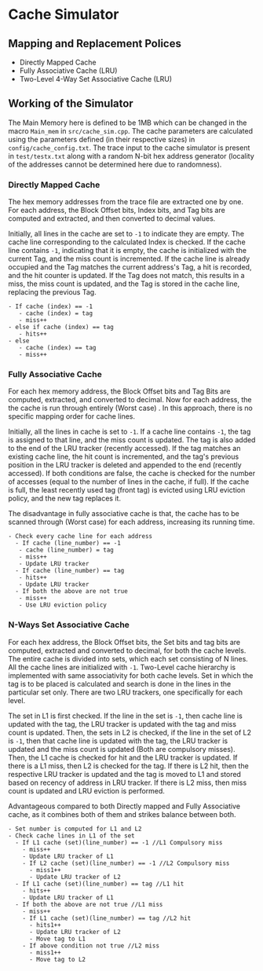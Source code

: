# Cache Simulator

## Mapping and Replacement Polices
- Directly Mapped Cache
- Fully Associative Cache (LRU)
- Two-Level 4-Way Set Associative Cache (LRU)

## Working of the Simulator
The Main Memory here is defined to be 1MB which can be changed in the macro `Main_mem` in `src/cache_sim.cpp`. The cache parameters are calculated using the parameters defined (in their respective sizes) in `config/cache_config.txt`. The trace input to the cache simulator is present in `test/testx.txt` along with a random N-bit hex address generator (locality of the addresses cannot be determined here due to randomness).

### Directly Mapped Cache
The hex memory addresses from the trace file are extracted one by one. For each address, the Block Offset bits, Index bits, and Tag bits are computed and extracted, and then converted to decimal values.

 Initially, all lines in the cache are set to `-1` to indicate they are empty. The cache line corresponding to the calculated Index is checked. If the cache line contains `-1`, indicating that it is empty, the cache is initialized with the current Tag, and the miss count is incremented. If the cache line is already occupied and the Tag matches the current address's Tag, a hit is recorded, and the hit counter is updated. If the Tag does not match, this results in a miss, the miss count is updated, and the Tag is stored in the cache line, replacing the previous Tag.

```
- If cache (index) == -1
   - cache (index) = tag
   - miss++   
- else if cache (index) == tag
   - hits++
- else
   - cache (index) == tag
   - miss++
```

### Fully Associative Cache
For each hex memory address, the Block Offset bits and Tag Bits are computed, extracted, and converted to decimal. Now for each address, the the cache is run through entirely (Worst case) . In this approach, there is no specific mapping order for cache lines.
 
 Initially, all the lines in cache is set to `-1`. If a cache line contains `-1`, the tag is assigned to that line, and the miss count is updated. The tag is also added to the end of the LRU tracker (recently accessed). If the tag matches an existing cache line, the hit count is incremented, and the tag's previous position in the LRU tracker is deleted and appended to the end (recently accessed). If both conditions are false, the cache is checked for the number of accesses (equal to the number of lines in the cache, if full). If the cache is full, the least recently used tag (front tag) is evicted using LRU eviction policy, and the new tag replaces it.

The disadvantage in fully associative cache is that, the cache has to be scanned through (Worst case) for each address, increasing its running time.

```
- Check every cache line for each address
  - If cache (line_number) == -1
   - cache (line_number) = tag
   - miss++
   - Update LRU tracker
  - If cache (line_number) == tag
   - hits++
   - Update LRU tracker
  - If both the above are not true
   - miss++
   - Use LRU eviction policy
```

### N-Ways Set Associative Cache
For each hex address, the Block Offset bits, the Set bits and tag bits are computed, extracted and converted to decimal, for both the cache levels. The entire cache is divided into sets, which each set consisting of N lines. All the cache lines are initialized with `-1`. Two-Level cache hierarchy is implemented with same associativity for both cache levels. Set in which the tag is to be placed is calculated and search is done in the lines in the particular set only. There are two LRU trackers, one specifically for each level.

The set in L1 is first checked. If the line in the set is `-1`, then cache line is updated with the tag, the LRU tracker is updated with the tag and miss count is updated. Then, the sets in L2 is checked, if the line in the set of L2 is `-1`, then that cache line is updated with the tag, the LRU tracker is updated and the miss count is updated (Both are compulsory misses). Then, the L1 cache is checked for hit and the LRU tracker is updated. If there is a L1 miss, then L2 is checked for the tag. If there is L2 hit, then the respective LRU tracker is updated and the tag is moved to L1 and stored based on recency of address in LRU tracker. If there is L2 miss, then miss count is updated and LRU eviction is performed.

Advantageous compared to both Directly mapped and Fully Associative cache, as it combines both of them and strikes balance between both.

```
- Set number is computed for L1 and L2
- Check cache lines in L1 of the set
  - If L1 cache (set)(line_number) == -1 //L1 Compulsory miss
    - miss++
    - Update LRU tracker of L1
    - If L2 cache (set)(line_number) == -1 //L2 Compulsory miss
      - miss1++
      - Update LRU tracker of L2
  - If L1 cache (set)(line_number) == tag //L1 hit
    - hits++
    - Update LRU tracker of L1
  - If both the above are not true //L1 miss
    - miss++
    - If L1 cache (set)(line_number) == tag //L2 hit
      - hits1++
      - Update LRU tracker of L2
      - Move tag to L1
    - If above condition not true //L2 miss
      - miss1++
      - Move tag to L2
```